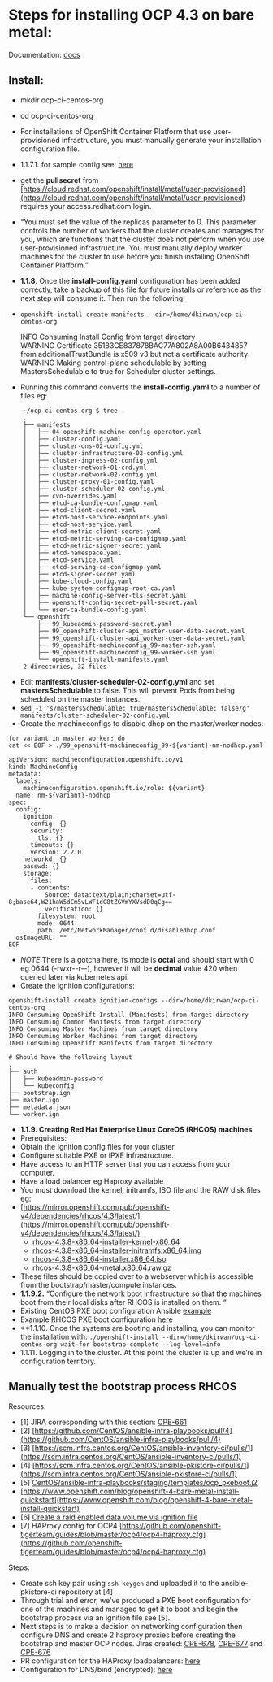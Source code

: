 # Steps for installing OCP 4.3 on bare metal:

Documentation: [docs](https://access.redhat.com/documentation/en-us/openshift_container_platform/4.3/html/installing_on_bare_metal/installing-on-bare-metal)

## Install: 
* mkdir ocp-ci-centos-org
* cd ocp-ci-centos-org
* For installations of OpenShift Container Platform that use user-provisioned infrastructure, you must manually generate your installation configuration file.
* 1.1.7.1. for sample config see: [here](https://projects.engineering.redhat.com/secure/attachment/104626/install-config.yaml.bak)
*   get the **pullsecret** from [https://cloud.redhat.com/openshift/install/metal/user-provisioned](https://cloud.redhat.com/openshift/install/metal/user-provisioned) requires your access.redhat.com login.
*   “You must set the value of the replicas parameter to 0. This parameter controls the number of workers that the cluster creates and manages for you, which are functions that the cluster does not perform when you use user-provisioned infrastructure. You must manually deploy worker machines for the cluster to use before you finish installing OpenShift Container Platform.”
*   **1.1.8**. Once the **install-config.yaml** configuration has been added correctly, take a backup of this file for future installs or reference as the next step will consume it. Then run the following:
*   `openshift-install create manifests --dir=/home/dkirwan/ocp-ci-centos-org`

    INFO Consuming Install Config from target directory  
    WARNING Certificate 35183CE837878BAC77A802A8A00B6434857 from additionalTrustBundle is x509 v3 but not a certificate authority  
    WARNING Making control-plane schedulable by setting MastersSchedulable to true for  Scheduler cluster settings.
*   Running this command converts the **install-config.yaml** to a number of files eg:
```
    ~/ocp-ci-centos-org $ tree .
    .
    ├── manifests
    │   ├── 04-openshift-machine-config-operator.yaml
    │   ├── cluster-config.yaml
    │   ├── cluster-dns-02-config.yml
    │   ├── cluster-infrastructure-02-config.yml
    │   ├── cluster-ingress-02-config.yml
    │   ├── cluster-network-01-crd.yml
    │   ├── cluster-network-02-config.yml
    │   ├── cluster-proxy-01-config.yaml
    │   ├── cluster-scheduler-02-config.yml
    │   ├── cvo-overrides.yaml
    │   ├── etcd-ca-bundle-configmap.yaml
    │   ├── etcd-client-secret.yaml
    │   ├── etcd-host-service-endpoints.yaml
    │   ├── etcd-host-service.yaml
    │   ├── etcd-metric-client-secret.yaml
    │   ├── etcd-metric-serving-ca-configmap.yaml
    │   ├── etcd-metric-signer-secret.yaml
    │   ├── etcd-namespace.yaml
    │   ├── etcd-service.yaml
    │   ├── etcd-serving-ca-configmap.yaml
    │   ├── etcd-signer-secret.yaml
    │   ├── kube-cloud-config.yaml
    │   ├── kube-system-configmap-root-ca.yaml
    │   ├── machine-config-server-tls-secret.yaml
    │   ├── openshift-config-secret-pull-secret.yaml
    │   └── user-ca-bundle-config.yaml
    └── openshift
        ├── 99_kubeadmin-password-secret.yaml
    	├── 99_openshift-cluster-api_master-user-data-secret.yaml
      	├── 99_openshift-cluster-api_worker-user-data-secret.yaml
     	├── 99_openshift-machineconfig_99-master-ssh.yaml
    	├── 99_openshift-machineconfig_99-worker-ssh.yaml
    	└── openshift-install-manifests.yaml
    2 directories, 32 files
```

*    Edit **manifests/cluster-scheduler-02-config.yml** and set **mastersSchedulable** to false. This will prevent Pods from being scheduled on the master instances.
*   `sed -i 's/mastersSchedulable: true/mastersSchedulable: false/g' manifests/cluster-scheduler-02-config.yml`
*   Create the machineconfigs to disable dhcp on the master/worker nodes: 

```
for variant in master worker; do
cat << EOF > ./99_openshift-machineconfig_99-${variant}-nm-nodhcp.yaml

apiVersion: machineconfiguration.openshift.io/v1
kind: MachineConfig
metadata:
  labels:
    machineconfiguration.openshift.io/role: ${variant}
  name: nm-${variant}-nodhcp
spec:
  config:
    ignition:
      config: {}
      security:
        tls: {}
      timeouts: {}
      version: 2.2.0
    networkd: {}
    passwd: {}
    storage:
      files:
      - contents:
          Source: data:text/plain;charset=utf-8;base64,W21haW5dCm5vLWF1dG8tZGVmYXVsdD0qCg==
          verification: {}
        filesystem: root
        mode: 0644
        path: /etc/NetworkManager/conf.d/disabledhcp.conf
  osImageURL: ""
EOF
```

*   *NOTE* There is a gotcha here, fs mode is **octal** and should start with 0 eg 0644 (-rwxr--r--), however it will be **decimal** value 420 when queried later via kubernetes api.
*   Create the ignition configurations:

```
openshift-install create ignition-configs --dir=/home/dkirwan/ocp-ci-centos-org
INFO Consuming OpenShift Install (Manifests) from target directory  
INFO Consuming Common Manifests from target directory  
INFO Consuming Master Machines from target directory  
INFO Consuming Worker Machines from target directory  
INFO Consuming Openshift Manifests from target directory

# Should have the following layout
.
├── auth
│   ├── kubeadmin-password
│   └── kubeconfig
├── bootstrap.ign
├── master.ign
├── metadata.json
└── worker.ign
```

*   **1.1.9. Creating Red Hat Enterprise Linux CoreOS (RHCOS) machines**
*   Prerequisites: 
*   Obtain the Ignition config files for your cluster. 
*   Configure suitable PXE or iPXE infrastructure. 
*   Have access to an HTTP server that you can access from your computer.
*   Have a load balancer eg Haproxy available
*   You must download the kernel, initramfs, ISO file and the RAW disk files eg:
*   [https://mirror.openshift.com/pub/openshift-v4/dependencies/rhcos/4.3/latest/](https://mirror.openshift.com/pub/openshift-v4/dependencies/rhcos/4.3/latest/)
    *    [rhcos-4.3.8-x86_64-installer-kernel-x86_64](https://mirror.openshift.com/pub/openshift-v4/dependencies/rhcos/4.3/latest/rhcos-4.3.8-x86_64-installer-kernel-x86_64)
    * [rhcos-4.3.8-x86_64-installer-initramfs.x86_64.img](https://mirror.openshift.com/pub/openshift-v4/dependencies/rhcos/4.3/latest/rhcos-4.3.8-x86_64-installer-initramfs.x86_64.img)
    * [rhcos-4.3.8-x86_64-installer.x86_64.iso](https://mirror.openshift.com/pub/openshift-v4/dependencies/rhcos/4.3/latest/rhcos-4.3.8-x86_64-installer.x86_64.iso)
    * [rhcos-4.3.8-x86_64-metal.x86_64.raw.gz](https://mirror.openshift.com/pub/openshift-v4/dependencies/rhcos/4.3/latest/rhcos-4.3.8-x86_64-metal.x86_64.raw.gz)
*   These files should be copied over to a webserver which is accessible from the bootstrap/master/compute instances.
*   **1.1.9.2.** “Configure the network boot infrastructure so that the machines boot from their local disks after RHCOS is installed on them. “
*   Existing CentOS PXE boot configuration Ansible [example](https://github.com/CentOS/ansible-infra-playbooks/blob/master/templates/pxeboot.j2)
*   Example RHCOS PXE boot configuration [here](https://projects.engineering.redhat.com/secure/attachment/104734/centos-ci-pxe_sampleconfig.txt)
*   **1.1.10. Once the systems are booting and installing, you can monitor the installation with: `./openshift-install --dir=/home/dkirwan/ocp-ci-centos-org wait-for bootstrap-complete --log-level=info`
*   1.1.11. Logging in to the cluster. At this point the cluster is up and we’re in configuration territory.


## Manually test the bootstrap process RHCOS

Resources:

*   [1] JIRA corresponding with this section: [CPE-661](https://projects.engineering.redhat.com/browse/CPE-661)
*   [2] [https://github.com/CentOS/ansible-infra-playbooks/pull/4](https://github.com/CentOS/ansible-infra-playbooks/pull/4)
*   [3] [https://scm.infra.centos.org/CentOS/ansible-inventory-ci/pulls/1](https://scm.infra.centos.org/CentOS/ansible-inventory-ci/pulls/1)
*   [4] [https://scm.infra.centos.org/CentOS/ansible-pkistore-ci/pulls/1](https://scm.infra.centos.org/CentOS/ansible-pkistore-ci/pulls/1)
*   [5] [CentOS/ansible-infra-playbooks/staging/templates/ocp_pxeboot.j2](https://raw.githubusercontent.com/CentOS/ansible-infra-playbooks/staging/templates/ocp_pxeboot.j2)
*   [https://www.openshift.com/blog/openshift-4-bare-metal-install-quickstart](https://www.openshift.com/blog/openshift-4-bare-metal-install-quickstart)
*   [6] [Create a raid enabled data volume via ignition file](https://coreos.com/ignition/docs/latest/examples.html#create-a-raid-enabled-data-volume)
*   [7] HAProxy config for OCP4 [https://github.com/openshift-tigerteam/guides/blob/master/ocp4/ocp4-haproxy.cfg](https://github.com/openshift-tigerteam/guides/blob/master/ocp4/ocp4-haproxy.cfg)


Steps:

*   Create ssh key pair using `ssh-keygen` and uploaded it to the ansible-pkistore-ci repository at [4]
*   Through trial and error, we’ve produced a PXE boot configuration for one of the machines and managed to get it to boot and begin the bootstrap process via an ignition file see [5].
*   Next steps is to make a decision on networking configuration then configure DNS and create 2 haproxy proxies before creating the bootstrap and master OCP nodes. Jiras created: [CPE-678](https://projects.engineering.redhat.com/browse/CPE-678), [CPE-677](https://projects.engineering.redhat.com/browse/CPE-677) and [CPE-676](https://projects.engineering.redhat.com/browse/CPE-676)
*   PR configuration for the HAProxy loadbalancers: [here](https://github.com/CentOS/ansible-role-haproxy/pull/2)
*   Configuration for DNS/bind (encrypted): [here](https://scm.infra.centos.org/CentOS/ansible-filestore-ci/src/branch/master/bind/ci.centos.org)
